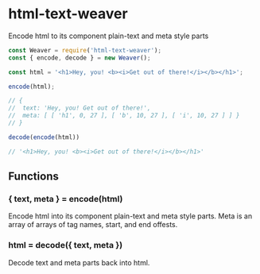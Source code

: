 # html-text-weaver
Encode html to its component plain-text and meta style parts

```javascript
const Weaver = require('html-text-weaver');
const { encode, decode } = new Weaver();

const html = '<h1>Hey, you! <b><i>Get out of there!</i></b></h1>';

encode(html);

// {
//  text: 'Hey, you! Get out of there!',
//  meta: [ [ 'h1', 0, 27 ], [ 'b', 10, 27 ], [ 'i', 10, 27 ] ] }
// }

decode(encode(html))

// '<h1>Hey, you! <b><i>Get out of there!</i></b></h1>'
```

## Functions

### { text, meta } = encode(html)

Encode html into its component plain-text and meta style parts.  Meta is an array of arrays of tag names, start, and end offests.


### html = decode({ text, meta })

Decode text and meta parts back into html.

